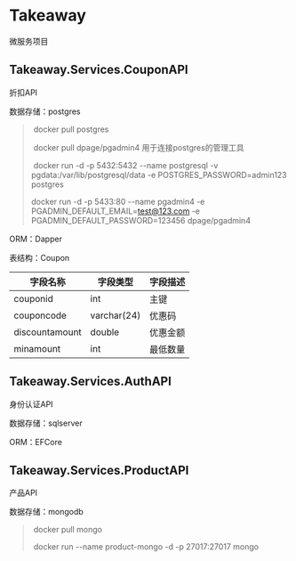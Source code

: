 # Takeaway
微服务项目

## Takeaway.Services.CouponAPI

折扣API

数据存储：postgres

> ​	docker pull postgres
>
> ​	docker pull dpage/pgadmin4   用于连接postgres的管理工具
>
> ​	docker run -d -p 5432:5432 --name postgresql -v pgdata:/var/lib/postgresql/data -e POSTGRES_PASSWORD=admin123 postgres
>
> docker run -d -p 5433:80 --name pgadmin4 -e PGADMIN_DEFAULT_EMAIL=test@123.com -e PGADMIN_DEFAULT_PASSWORD=123456 dpage/pgadmin4

ORM：Dapper

表结构：Coupon

| 字段名称       | 字段类型    | 字段描述 |
| -------------- | ----------- | -------- |
| couponid       | int         | 主键     |
| couponcode     | varchar(24) | 优惠码   |
| discountamount | double      | 优惠金额 |
| minamount      | int         | 最低数量 |

## Takeaway.Services.AuthAPI

身份认证API

数据存储：sqlserver

ORM：EFCore

## Takeaway.Services.ProductAPI

产品API

数据存储：mongodb

> ​	docker pull mongo
>
> ​	 docker run --name product-mongo -d -p 27017:27017  mongo

